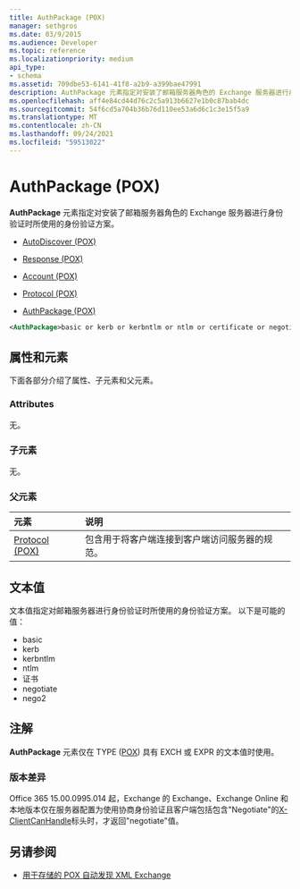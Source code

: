 ```yaml
---
title: AuthPackage (POX)
manager: sethgros
ms.date: 03/9/2015
ms.audience: Developer
ms.topic: reference
ms.localizationpriority: medium
api_type:
- schema
ms.assetid: 709dbe53-6141-41f8-a2b9-a399bae47991
description: AuthPackage 元素指定对安装了邮箱服务器角色的 Exchange 服务器进行身份验证时所使用的身份验证方案。
ms.openlocfilehash: aff4e84cd44d76c2c5a913b6627e1b0c87bab4dc
ms.sourcegitcommit: 54f6cd5a704b36b76d110ee53a6d6c1c3e15f5a9
ms.translationtype: MT
ms.contentlocale: zh-CN
ms.lasthandoff: 09/24/2021
ms.locfileid: "59513022"
---
```

# <a name="authpackage-pox"></a>AuthPackage (POX)

**AuthPackage** 元素指定对安装了邮箱服务器角色的 Exchange 服务器进行身份验证时所使用的身份验证方案。 
  
- [AutoDiscover (POX)](autodiscover-pox.md)
  
- [Response (POX)](response-pox.md)
  
- [Account (POX)](account-pox.md)
  
- [Protocol (POX)](protocol-pox.md)
  
- [AuthPackage (POX)](authpackage-pox.md)
  
```xml
<AuthPackage>basic or kerb or kerbntlm or ntlm or certificate or negotiate or nego2</AuthPackage>
```

## <a name="attributes-and-elements"></a>属性和元素

下面各部分介绍了属性、子元素和父元素。
  
### <a name="attributes"></a>Attributes

无。
  
### <a name="child-elements"></a>子元素

无。
  
### <a name="parent-elements"></a>父元素

|**元素**|**说明**|
|:-----|:-----|
|[Protocol (POX)](protocol-pox.md) <br/> |包含用于将客户端连接到客户端访问服务器的规范。  <br/> |
   
## <a name="text-value"></a>文本值

文本值指定对邮箱服务器进行身份验证时所使用的身份验证方案。 以下是可能的值：
  
- basic
- kerb
- kerbntlm
- ntlm
- 证书
- negotiate
- nego2
    
## <a name="remarks"></a>注解

**AuthPackage** 元素仅在 TYPE ([POX](type-pox.md)) 具有 EXCH 或 EXPR 的文本值时使用。 
  
### <a name="version-differences"></a>版本差异

Office 365 15.00.0995.014 起，Exchange 的 Exchange、Exchange Online 和本地版本仅在服务器配置为使用协商身份验证且客户端包括包含"Negotiate"的[X-ClientCanHandle](pox-autodiscover-request-for-exchange.md)标头时，才返回"negotiate"值。 
  
## <a name="see-also"></a>另请参阅

- [用于存储的 POX 自动发现 XML Exchange](pox-autodiscover-xml-elements-for-exchange.md)

